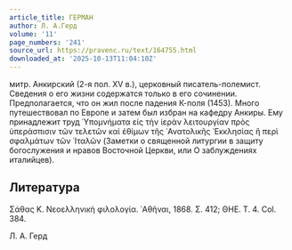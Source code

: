 ```yaml
---
article_title: ГЕРМАН
author: Л. А.Герд
volume: '11'
page_numbers: '241'
source_url: https://pravenc.ru/text/164755.html
downloaded_at: '2025-10-13T11:04:10Z'
---
```


митр. Анкирский (2-я пол. XV в.), церковный писатель-полемист. Сведения о его жизни содержатся только в его сочинении. Предполагается, что он жил после падения К-поля (1453). Много путешествовал по Европе и затем был избран на кафедру Анкиры. Ему принадлежит труд ῾Υπομνήματα εἰς τὴν ἱερὰν λειτουργίαν πρὸς ὑπεράσπισιν τῶν τελετῶν καὶ ἐθίμων τῆς ᾿Ανατολικῆς ᾿Εκκλησίας ἢ περὶ σφαλμάτων τῶν ᾿Ιταλῶν (Заметки о священной литургии в защиту богослужения и нравов Восточной Церкви, или О заблуждениях италийцев).

## Литература

Σάθας Κ. Νεοελληνικὴ φιλολογία. ᾿Αθῆναι, 1868. Σ. 412; ΘΗΕ. Τ. 4. Col. 384.

Л. А.  Герд
